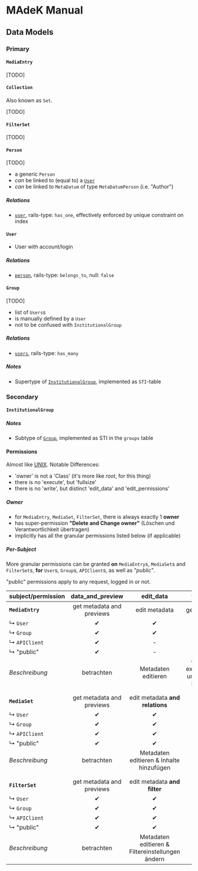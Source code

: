 # MAdeK Manual

## Data Models

### Primary

#### `MediaEntry`

[TODO]

#### `Collection`

Also known as `Set`. 

[TODO]

#### `FilterSet`

[TODO]

#### `Person`

[TODO]

- a generic `Person`
- *can* be linked to (equal to) a [`User`](#user)
- *can* be linked to `MetaDatum` of type `MetaDatumPerson`  (i.e. "Author")

##### Relations 

* [`user`](#user), rails-type: `has_one`, effectively enforced by unique constraint on index

#### `User`

- User with account/login

##### Relations 

* [`person`](#person), rails-type: `belongs_to`, null: `false`


#### `Group`

[TODO]

- list of `Users`s
- is manually defined by a `User`
- not to be confused with `InstitutionalGroup`

##### Relations

* [`users`](#user), rails-type: `has_many`

##### Notes 

* Supertype of [`InstitutionalGroup`](#institutionalgroup), implemented as `STI`-table

### Secondary

#### `InstitutionalGroup`

##### Notes 

* Subtype of [`Group`](#group), implemented as STI in the `groups` table

#### Permissions

Almost like [UNIX](https://en.wikipedia.org/wiki/File_system_permissions#Classes).
Notable Differences:

- 'owner' is not a 'Class' (it's more like *root*, for this thing)
- there is no 'execute', but 'fullsize'
- there is no 'write', but distinct 'edit_data' and 'edit_permissions'


##### Owner

- for `MediaEntry`, `MediaSet`, `FilterSet`, there is always exactly 1 **owner**
- has super-permission **"Delete and Change owner"** (Löschen und Verantwortlichkeit übertragen)
- implicitly has all the granular permissions listed below (if applicable)

##### Per-Subject

More granular permissions can be granted 
**on** `MediaEntry`s, `MediaSet`s and `FilterSet`s,
**for** `User`s, `Group`s, `APIClient`s, as well as *"public"*.

"public" permissions apply to any request, logged in or not.


|subject/permission| data_and_preview          |  edit_data    |  fullsize     | edit_permissions |
|:---------------- |:-------------------------:|:-------------:|:-------------:|:----------------:|
| **`MediaEntry`** | get metadata and previews | edit metadata | get full size | edit permissions |
| ↳ `User`        |   ✔                       |   ✔           |   ✔           |   ✔             |
| ↳ `Group`       |   ✔                       |   ✔           |   ✔           |   -             |
| ↳ `APIClient`   |   ✔                       |   -           |   ✔           |   -              |
| ↳ "public"      |   ✔                       |   -           |   ✔           |   -              |
| *Beschreibung*   | betrachten | Metadaten editieren | Original exportieren und in PDF blättern | Zugriffsberechtigungen ändern |
| | | | | |
| | | | | |
| **`MediaSet`**   | get metadata and previews | edit metadata **and relations** | - | edit permissions |
| ↳ `User`        |   ✔                       |   ✔           |   -           |   ✔              |
| ↳ `Group`       |   ✔                       |   ✔           |   -           |   -              |
| ↳ `APIClient`   |   ✔                       |   ✔           |   -           |   -              |
| ↳ "public"      |   ✔                       |   ✔           |   -           |   -              |
| *Beschreibung*   | betrachten | Metadaten editieren & Inhalte hinzufügen| - | Zugriffsberechtigungen ändern |
| | | | | |
| | | | | |
| **`FilterSet`**   | get metadata and previews | edit metadata **and filter** | - | edit permissions |
| ↳ `User`        |   ✔                       |   ✔           |   -           |   ✔              |
| ↳ `Group`       |   ✔                       |   ✔           |   -           |   -              |
| ↳ `APIClient`   |   ✔                       |   ✔           |   -           |   -              |
| ↳ "public"      |   ✔                       |   ✔           |   -           |   -              |
| *Beschreibung*   | betrachten | Metadaten editieren & Filtereinstellungen ändern | - | Zugriffsberechtigungen ändern |

